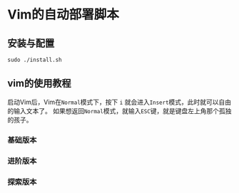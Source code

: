 # Vim的自动部署脚本

## 安装与配置
`sudo ./install.sh`

## vim的使用教程

启动Vim后，Vim在`Normal`模式下，按下 `i` 就会进入`Insert`模式，此时就可以自由的输入文本了。
如果想返回`Normal`模式，就输入`ESC`键，就是键盘左上角那个孤独的孩子。

### 基础版本

### 进阶版本

### 探索版本
